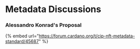 # Metadata Discussions

### Alessandro Konrad's Proposal

{% embed url="https://forum.cardano.org/t/cip-nft-metadata-standard/45687" %}



